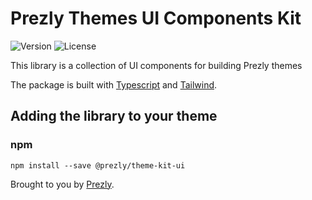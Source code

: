 # Prezly Themes UI Components Kit

![Version](https://img.shields.io/npm/v/@prezly/theme-kit-ui)
![License](https://img.shields.io/npm/l/@prezly/theme-kit-ui)

This library is a collection of UI components for building Prezly themes

The package is built with [Typescript] and [Tailwind].

## Adding the library to your theme

### npm

```Shell
npm install --save @prezly/theme-kit-ui
```

Brought to you by [Prezly](https://www.prezly.com/?utm_source=github&utm_campaign=@prezly/theme-kit-js).

[Typescript]: https://www.typescriptlang.org
[Tailwind]: https://tailwind.com
